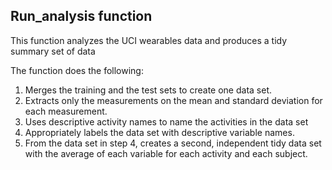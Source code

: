 ## Run_analysis function
This function analyzes the UCI wearables data and produces a tidy summary set of data</br>

The function does the following:</br>
<ol>
    <li>Merges the training and the test sets to create one data set.</li>
    <li>Extracts only the measurements on the mean and standard deviation for each measurement.</li> 
    <li>Uses descriptive activity names to name the activities in the data set</li>
    <li>Appropriately labels the data set with descriptive variable names. </li>
    <li>From the data set in step 4, creates a second, independent tidy data set with the average of each variable for each activity and each subject.</li>
<ol>
